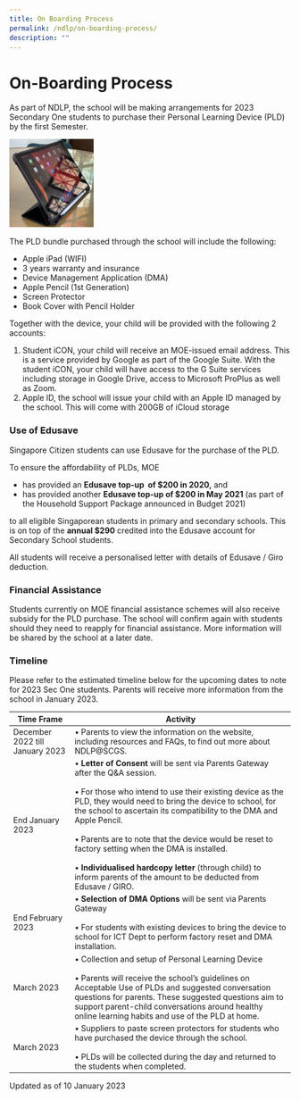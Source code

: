 ```yaml
---
title: On Boarding Process
permalink: /ndlp/on-boarding-process/
description: ""
---
```

# **On-Boarding Process**

As part of NDLP, the school&nbsp;will be making arrangements for 2023 Secondary One students to purchase their Personal Learning Device (PLD) by the first Semester.

<img style="width:30%" src="/images/IMG_3420-2-287x300.jpg">

The PLD bundle purchased through the school will include the following:

* Apple iPad (WIFI)
* 3 years warranty and insurance
* Device Management Application (DMA)
* Apple Pencil (1st Generation)
* Screen Protector
* Book Cover with Pencil Holder

Together with the device, your child will be provided with the following 2 accounts:

1. Student iCON, your child will receive an MOE-issued email address. This is a service provided by Google as part of the Google Suite. With the student iCON, your child will have access to the G Suite services including storage in Google Drive, access to Microsoft ProPlus as well as Zoom.&nbsp;
2. Apple ID, the school will issue your child with an Apple ID managed by the school. This will come with 200GB of iCloud storage

### Use of Edusave

Singapore Citizen students can use Edusave for the purchase of the PLD.

To ensure the affordability of PLDs, MOE&nbsp;

*   has provided an&nbsp;**Edusave top-up &nbsp;of $200 in 2020,**&nbsp;and&nbsp;
*   has provided another&nbsp;**Edusave top-up of $200 in May 2021**&nbsp;(as part of the Household Support Package announced in Budget 2021)

to all eligible Singaporean students in primary and secondary schools. This is on top of the&nbsp;**annual $290**&nbsp;credited into the Edusave account for Secondary School students.

All students will receive a personalised letter with details of Edusave / Giro deduction.&nbsp;

### Financial Assistance

Students currently on MOE financial assistance schemes will also receive subsidy for the PLD purchase. The school will confirm again with students should they need to reapply for financial&nbsp;assistance.&nbsp;More information will be shared by the school at a later date.

### Timeline

Please refer to the estimated timeline below for the upcoming dates to note for 2023 Sec One students. Parents will receive more information from the school in January 2023.

| Time Frame 	| Activity 	|
|---	|---	|
| December 2022 till January 2023 	| • Parents to view the information on the website, including resources and FAQs, to find out more about NDLP@SCGS. 	|
| End January 2023 | • **Letter of Consent** will be sent via Parents Gateway after the Q&amp;A session.<br><br>• For those who intend to use their existing device as the PLD, they would need to bring the device to school, for the school to ascertain its compatibility to the DMA and Apple Pencil.<br><br>• Parents are to note that the device would be reset to factory setting when the DMA is installed.<br><br>• **Individualised hardcopy letter** (through child) to inform parents of the amount to be deducted from Edusave / GIRO. 	|
| End February 2023 	| • **Selection of DMA Options** will be sent via Parents Gateway <br><br>• For students with existing devices to bring the device to school for ICT Dept to perform factory reset and DMA installation. 	|
| March 2023 	| • Collection and setup of Personal Learning Device<br><br>• Parents will receive the school’s guidelines on Acceptable Use of PLDs and suggested conversation questions for parents. These suggested questions aim to support parent-child conversations around healthy online learning habits and use of the PLD at home.<br>  	|
| March 2023 	| • Suppliers to paste screen protectors for students who have purchased the device through the school. <br><br>• PLDs will be collected during the day and returned to the students when completed. 	|

Updated as of 10 January 2023